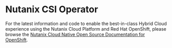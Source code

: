 # Nutanix CSI Operator

For the latest information and code to enable the best-in-class Hybrid Cloud experience using the Nutanix Cloud Platform and Red Hat OpenShift, please browse the [Nutanix Cloud Native Open Source Documentation for OpenShift](https://opendocs.nutanix.com/openshift).